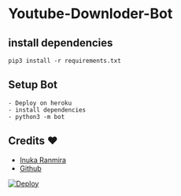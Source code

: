 # Youtube-Downloder-Bot
  
  
    
## install dependencies
    pip3 install -r requirements.txt


## Setup Bot
    - Deploy on heroku
    - install dependencies
    - python3 -m bot
    
## Credits ❤️
* [Inuka Ranmira](https://t.me/InukaRanmira)
* [Github](https://github.com/InukaRanmira)

[![Deploy](https://www.herokucdn.com/deploy/button.svg)](https://heroku.com/deploy?template=https://github.com/InukaRanmira/Youtube-Downloder-Bot)
